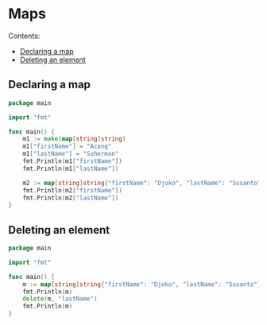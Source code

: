 # Maps

Contents:
- [Declaring a map](#declaring-a-map)
- [Deleting an element](#deleting-an-element)

## Declaring a map

```go
package main

import "fmt"

func main() {
	m1 := make(map[string]string)
	m1["firstName"] = "Acong"
	m1["lastName"] = "Suherman"
	fmt.Println(m1["firstName"])
	fmt.Println(m1["lastName"])

	m2 := map[string]string{"firstName": "Djoko", "lastName": "Susanto"}
	fmt.Println(m2["firstName"])
	fmt.Println(m2["lastName"])
}
```

## Deleting an element

```go
package main

import "fmt"

func main() {
	m := map[string]string{"firstName": "Djoko", "lastName": "Susanto"}
	fmt.Println(m)
	delete(m, "lastName")
	fmt.Println(m)
}
```
